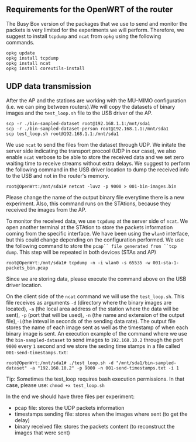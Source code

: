 ## Requirements for the OpenWRT of the router
The Busy Box version of the packages that we use to send and monitor the packets is very limited for the experiments we will perform. Therefore, we suggest to install ``tcpdump`` and ``ncat`` from ``opkg`` using the following commands. 
```
opkg update
opkg install tcpdump
opkg install ncat
opkg install coreutils-install
```

UDP data transmission
--------------------
After the AP and the stations are working with the MU-MIMO configuration (i.e. we can ping between routers).We will copy the datasets of binary images and the ``test_loop.sh`` file to the USB driver of the AP.
```
scp -r ./bin-sampled-dataset root@192.168.1.1:/mnt/sda1
scp -r ./bin-sampled-dataset-person root@192.168.1.1:/mnt/sda1
scp test_loop.sh root@192.168.1.1:/mnt/sda1
```

We use ``ncat`` to send the files from the dataset through UDP. We initate the server side indicating the transport procool (UDP in our case), we also enable ``ncat`` verbose to be able to store the received data and we set zero waiting time to receive streams without extra delays. We suggest to perform the following command in the USB driver location to dump the received info to the USB and not in the router's memory. 
```
root@OpenWrt:/mnt/sda1# netcat -luvz -p 9000 > 001-bin-images.bin
```
Please change the name of the output binary file everytime there is a new experiment. Also, this command runs on the STAtions, because they received the images from the AP.

To monitor the received data, we use ``tcpdump`` at the server side of ``ncat``. We open another terminal at the STAtion to store the packets information coming from the specific interface. We have been using the ``wlan0`` interface, but this could change depending on the configuration performed. We use the following command to store the ```pcap`` file generated from ``tcp dump```. This step will be repeated in both devices (STAs and AP)

```
root@OpenWrt:/mnt/sda1# tcpdump -n -i wlan0 -s 65535 -w 001-sta-1-packets_bin.pcap
```
Since we are storing data, please execute the command above on the USB driver location. 

On the client side of the ``ncat`` command we will use the ``test_loop.sh``. This file receives as arguments ``-d`` (directory where the binary images are located), ``-a`` (the local area address of the station where the data will be sent), ``-p`` (port that will be used), ``-n`` (the name and extension of the output file),``-i``(the inteval in seconds of the sending data rate). The output file stores the name of each image sent as well as the timestamp of when each binary image is sent. An execution example of the command where we use the ``bin-sampled-dataset`` to send images to ``192.168.10.2`` through the port ``9000`` every ``1`` second and we store the seding time stamps in a file called ``001-send-timestamps.txt``:
```
root@OpenWrt:/mnt/sda1# ./test_loop.sh -d "/mnt/sda1/bin-sampled-dataset" -a "192.168.10.2" -p 9000 -n 001-send-timestamps.txt -i 1
```
Tip: Sometimes the test_loop requires bash execution permissions. In that case, please use: ``chmod +x test_loop.sh``

In the end we should have three files per experiment:
- pcap file: stores the UDP packets information 
- timestamps sending file: stores when the images where sent (to get the delay)
- binary received file: stores the packets content (to reconstruct the images that were sent)
